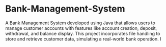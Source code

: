 # Bank-Management-System
A Bank Management System developed using Java that allows users to manage customer accounts with features like account creation, deposit, withdrawal, and balance display. This project incorporates file handling to store and retrieve customer data, simulating a real-world bank operation. I
